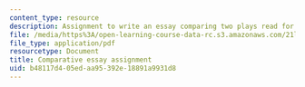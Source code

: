 ```yaml
---
content_type: resource
description: Assignment to write an essay comparing two plays read for the class.
file: /media/https%3A/open-learning-course-data-rc.s3.amazonaws.com/21l-010-writing-with-shakespeare-fall-2010/b48117d405edaa95392e18891a9931d8_MIT21L_010F10_assn08.pdf
file_type: application/pdf
resourcetype: Document
title: Comparative essay assignment
uid: b48117d4-05ed-aa95-392e-18891a9931d8
---
```


